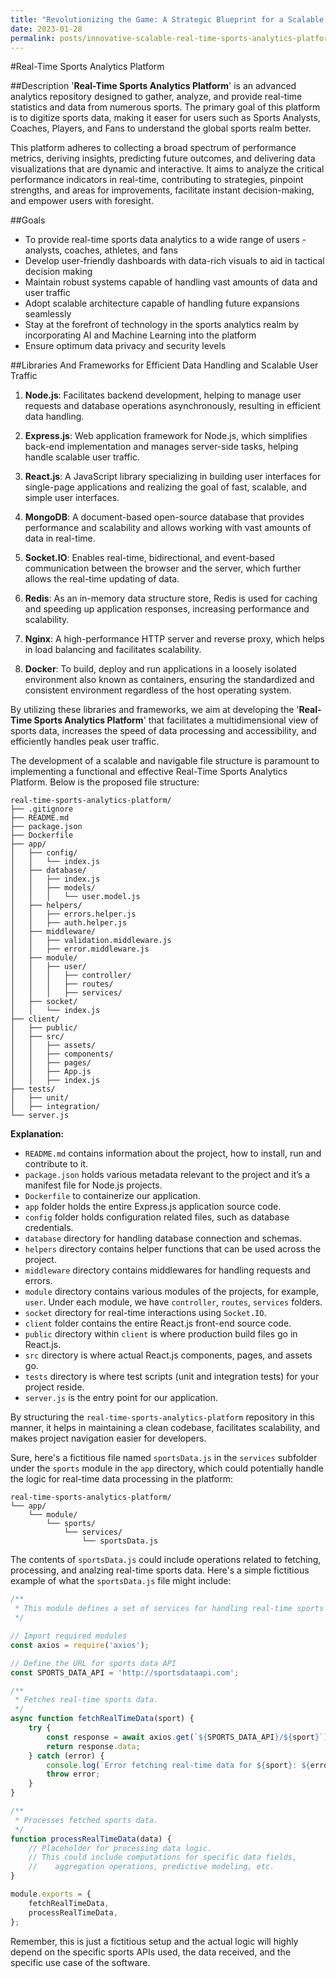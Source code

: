 ```yaml
---
title: "Revolutionizing the Game: A Strategic Blueprint for a Scalable, AI-Driven Real-Time Sports Analytics Platform"
date: 2023-01-28
permalink: posts/innovative-scalable-real-time-sports-analytics-platform
---
```


#Real-Time Sports Analytics Platform

##Description
'**Real-Time Sports Analytics Platform**' is an advanced analytics repository designed to gather, analyze, and provide real-time statistics and data from numerous sports. The primary goal of this platform is to digitize sports data, making it easer for users such as Sports Analysts, Coaches, Players, and Fans to understand the global sports realm better.

This platform adheres to collecting a broad spectrum of performance metrics, deriving insights, predicting future outcomes, and delivering data visualizations that are dynamic and interactive. It aims to analyze the critical performance indicators in real-time, contributing to strategies, pinpoint strengths, and areas for improvements, facilitate instant decision-making, and empower users with foresight.

##Goals
- To provide real-time sports data analytics to a wide range of users - analysts, coaches, athletes, and fans
- Develop user-friendly dashboards with data-rich visuals to aid in tactical decision making
- Maintain robust systems capable of handling vast amounts of data and user traffic
- Adopt scalable architecture capable of handling future expansions seamlessly
- Stay at the forefront of technology in the sports analytics realm by incorporating AI and Machine Learning into the platform
- Ensure optimum data privacy and security levels

##Libraries And Frameworks for Efficient Data Handling and Scalable User Traffic

1. **Node.js**: Facilitates backend development, helping to manage user requests and database operations asynchronously, resulting in efficient data handling.

2. **Express.js**: Web application framework for Node.js, which simplifies back-end implementation and manages server-side tasks, helping handle scalable user traffic.

3. **React.js**: A JavaScript library specializing in building user interfaces for single-page applications and realizing the goal of fast, scalable, and simple user interfaces.

4. **MongoDB**: A document-based open-source database that provides performance and scalability and allows working with vast amounts of data in real-time.

5. **Socket.IO**: Enables real-time, bidirectional, and event-based communication between the browser and the server, which further allows the real-time updating of data.

6. **Redis**: As an in-memory data structure store, Redis is used for caching and speeding up application responses, increasing performance and scalability.

7. **Nginx**: A high-performance HTTP server and reverse proxy, which helps in load balancing and facilitates scalability.

8. **Docker**: To build, deploy and run applications in a loosely isolated environment also known as containers, ensuring the standardized and consistent environment regardless of the host operating system.

By utilizing these libraries and frameworks, we aim at developing the '**Real-Time Sports Analytics Platform**' that facilitates a multidimensional view of sports data, increases the speed of data processing and accessibility, and efficiently handles peak user traffic.

The development of a scalable and navigable file structure is paramount to implementing a functional and effective Real-Time Sports Analytics Platform. Below is the proposed file structure:

```
real-time-sports-analytics-platform/
├── .gitignore
├── README.md
├── package.json
├── Dockerfile
├── app/
│   ├── config/
│   │   └── index.js
│   ├── database/
│   │   ├── index.js
│   │   ├── models/
│   │   │   └── user.model.js
│   ├── helpers/
│   │   ├── errors.helper.js
│   │   ├── auth.helper.js
│   ├── middleware/
│   │   ├── validation.middleware.js
│   │   ├── error.middleware.js
│   ├── module/
│   │   ├── user/
│   │   │   ├── controller/
│   │   │   ├── routes/
│   │   │   ├── services/
│   ├── socket/
│   │   └── index.js
├── client/
│   ├── public/
│   ├── src/
│   │   ├── assets/
│   │   ├── components/
│   │   ├── pages/
│   │   ├── App.js
│   │   ├── index.js
├── tests/
│   ├── unit/
│   ├── integration/
└── server.js
```

**Explanation:**

- `README.md` contains information about the project, how to install, run and contribute to it.
- `package.json` holds various metadata relevant to the project and it’s a manifest file for Node.js projects.
- `Dockerfile` to containerize our application.
- `app` folder holds the entire Express.js application source code.
- `config` folder holds configuration related files, such as database credentials.
- `database` directory for handling database connection and schemas.
- `helpers` directory contains helper functions that can be used across the project.
- `middleware` directory contains middlewares for handling requests and errors.
- `module` directory contains various modules of the projects, for example, `user`. Under each module, we have `controller`, `routes`, `services` folders.
- `socket` directory for real-time interactions using `Socket.IO`.
- `client` folder contains the entire React.js front-end source code.
- `public` directory within `client` is where production build files go in React.js.
- `src` directory is where actual React.js components, pages, and assets go.
- `tests` directory is where test scripts (unit and integration tests) for your project reside.
- `server.js` is the entry point for our application.

By structuring the `real-time-sports-analytics-platform` repository in this manner, it helps in maintaining a clean codebase, facilitates scalability, and makes project navigation easier for developers.

Sure, here's a fictitious file named `sportsData.js` in the `services` subfolder under the `sports` module in the `app` directory, which could potentially handle the logic for real-time data processing in the platform:

```
real-time-sports-analytics-platform/
└── app/
    └── module/
        └── sports/
            └── services/
                └── sportsData.js
```

The contents of `sportsData.js` could include operations related to fetching, processing, and analzing real-time sports data. Here's a simple fictitious example of what the `sportsData.js` file might include:

```javascript
/**
 * This module defines a set of services for handling real-time sports data.
 */

// Import required modules
const axios = require('axios');

// Define the URL for sports data API
const SPORTS_DATA_API = 'http://sportsdataapi.com';

/**
 * Fetches real-time sports data.
 */
async function fetchRealTimeData(sport) {
    try {
        const response = await axios.get(`${SPORTS_DATA_API}/${sport}`);
        return response.data;
    } catch (error) {
        console.log(`Error fetching real-time data for ${sport}: ${error}`);
        throw error;
    }
}

/**
 * Processes fetched sports data.
 */
function processRealTimeData(data) {
    // Placeholder for processing data logic.
    // This could include computations for specific data fields,
    //    aggregation operations, predictive modeling, etc.
}

module.exports = {
    fetchRealTimeData,
    processRealTimeData,
};
```

Remember, this is just a fictitious setup and the actual logic will highly depend on the specific sports APIs used, the data received, and the specific use case of the software.
